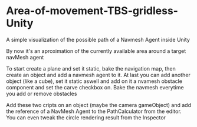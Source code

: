 # Area-of-movement-TBS-gridless-Unity
A simple visualization of the possible path of a Navmesh Agent inside Unity

By now it's an aproximation of the currently available area around a target navMesh agent

To start create a plane and set it static, bake the navigation map, then create an object and add a navmesh agent to it. At last you can add another object (like a cube), set it static aswell and add on it a nvamesh obstacle component and set the carve checkbox on. Bake the navmesh everytime you add or remove obstacles

Add these two cripts on an object (maybe the camera gameObject) and add the reference of a NavMesh Agent to the PathCalculator from the editor. You can even tweak the circle rendering result from the Inspector
